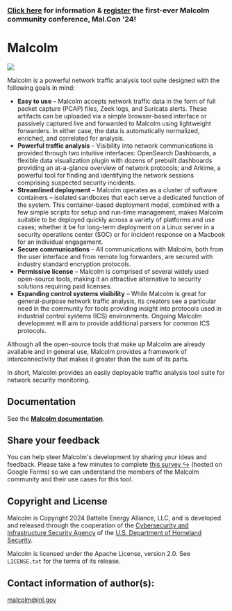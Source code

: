 ### [Click here](https://github.com/cisagov/Malcolm/wiki/Mal.Con-'24-Announcement) for information & [register](https://forms.office.com/Pages/ResponsePage.aspx?id=bOfNPG2UEkq7evydCEI1Ss88WRPn8NRIuiwTHruDKhdUMVdZU0pBNFBKQjVCWU9RODI2SEJMUE0yMi4u) the first-ever Malcolm community conference, Mal.Con '24!

# Malcolm

![](./docs/images/logo/Malcolm_outline_banner_dark.png)

Malcolm is a powerful network traffic analysis tool suite designed with the following goals in mind:

* **Easy to use** – Malcolm accepts network traffic data in the form of full packet capture (PCAP) files, Zeek logs, and Suricata alerts. These artifacts can be uploaded via a simple browser-based interface or passively captured live and forwarded to Malcolm using lightweight forwarders. In either case, the data is automatically normalized, enriched, and correlated for analysis.
* **Powerful traffic analysis** – Visibility into network communications is provided through two intuitive interfaces: OpenSearch Dashboards, a flexible data visualization plugin with dozens of prebuilt dashboards providing an at-a-glance overview of network protocols; and Arkime, a powerful tool for finding and identifying the network sessions comprising suspected security incidents.
* **Streamlined deployment** – Malcolm operates as a cluster of software containers – isolated sandboxes that each serve a dedicated function of the system. This container-based deployment model, combined with a few simple scripts for setup and run-time management, makes Malcolm suitable to be deployed quickly across a variety of platforms and use cases; whether it be for long-term deployment on a Linux server in a security operations center (SOC) or for incident response on a Macbook for an individual engagement.
* **Secure communications** – All communications with Malcolm, both from the user interface and from remote log forwarders, are secured with industry standard encryption protocols.
* **Permissive license** – Malcolm is comprised of several widely used open-source tools, making it an attractive alternative to security solutions requiring paid licenses.
* **Expanding control systems visibility** – While Malcolm is great for general-purpose network traffic analysis, its creators see a particular need in the community for tools providing insight into protocols used in industrial control systems (ICS) environments. Ongoing Malcolm development will aim to provide additional parsers for common ICS protocols.

Although all the open-source tools that make up Malcolm are already available and in general use, Malcolm provides a framework of interconnectivity that makes it greater than the sum of its parts.

In short, Malcolm provides an easily deployable traffic analysis tool suite for network security monitoring.

## Documentation

See the [**Malcolm documentation**](docs/README.md).

## Share your feedback

You can help steer Malcolm's development by sharing your ideas and feedback. Please take a few minutes to complete [this survey ↪](https://forms.gle/JYt9QwA5C4SYX8My6) (hosted on Google Forms) so we can understand the members of the Malcolm community and their use cases for this tool.

## <a name="Footer"></a>Copyright and License

Malcolm is Copyright 2024 Battelle Energy Alliance, LLC, and is developed and released through the cooperation of the [Cybersecurity and Infrastructure Security Agency](https://www.cisa.gov/) of the [U.S. Department of Homeland Security](https://www.dhs.gov/).

Malcolm is licensed under the Apache License, version 2.0. See `LICENSE.txt` for the terms of its release.

## <a name="Contact"></a>Contact information of author(s):

[malcolm@inl.gov](mailto:malcolm@inl.gov?subject=Malcolm)
